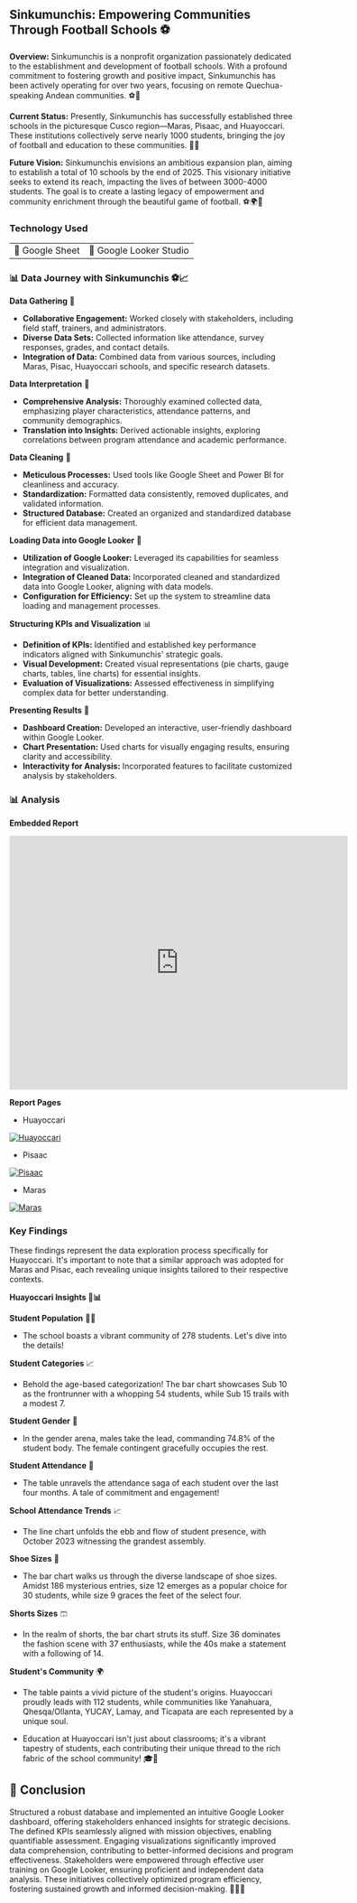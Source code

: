 ## Sinkumunchis: Empowering Communities Through Football Schools ⚽

**Overview:**
Sinkumunchis is a nonprofit organization passionately dedicated to the establishment and development of football schools. With a profound commitment to fostering growth and positive impact, Sinkumunchis has been actively operating for over two years, focusing on remote Quechua-speaking Andean communities. ⚽🌄

**Current Status:**
Presently, Sinkumunchis has successfully established three schools in the picturesque Cusco region—Maras, Pisaac, and Huayoccari. These institutions collectively serve nearly 1000 students, bringing the joy of football and education to these communities. 🏫👫

**Future Vision:**
Sinkumunchis envisions an ambitious expansion plan, aiming to establish a total of 10 schools by the end of 2025. This visionary initiative seeks to extend its reach, impacting the lives of between 3000-4000 students. The goal is to create a lasting legacy of empowerment and community enrichment through the beautiful game of football. ⚽🌍💙

### Technology Used

<table>
  <tr>
    <td>🔹 Google Sheet</td>
    <td>🔹 Google Looker Studio</td>
  </tr>
</table>

### 📊 Data Journey with Sinkumunchis ⚽📈

**Data Gathering** 🤝
- **Collaborative Engagement:** Worked closely with stakeholders, including field staff, trainers, and administrators.
- **Diverse Data Sets:** Collected information like attendance, survey responses, grades, and contact details.
- **Integration of Data:** Combined data from various sources, including Maras, Pisac, Huayoccari schools, and specific research datasets.

**Data Interpretation** 🧐
- **Comprehensive Analysis:** Thoroughly examined collected data, emphasizing player characteristics, attendance patterns, and community demographics.
- **Translation into Insights:** Derived actionable insights, exploring correlations between program attendance and academic performance.

**Data Cleaning** 🧹
- **Meticulous Processes:** Used tools like Google Sheet and Power BI for cleanliness and accuracy.
- **Standardization:** Formatted data consistently, removed duplicates, and validated information.
- **Structured Database:** Created an organized and standardized database for efficient data management.

**Loading Data into Google Looker** 🚀
- **Utilization of Google Looker:** Leveraged its capabilities for seamless integration and visualization.
- **Integration of Cleaned Data:** Incorporated cleaned and standardized data into Google Looker, aligning with data models.
- **Configuration for Efficiency:** Set up the system to streamline data loading and management processes.

**Structuring KPIs and Visualization** 📊
- **Definition of KPIs:** Identified and established key performance indicators aligned with Sinkumunchis' strategic goals.
- **Visual Development:** Created visual representations (pie charts, gauge charts, tables, line charts) for essential insights.
- **Evaluation of Visualizations:** Assessed effectiveness in simplifying complex data for better understanding.

**Presenting Results** 🚀
- **Dashboard Creation:** Developed an interactive, user-friendly dashboard within Google Looker.
- **Chart Presentation:** Used charts for visually engaging results, ensuring clarity and accessibility.
- **Interactivity for Analysis:** Incorporated features to facilitate customized analysis by stakeholders.

### 📊 Analysis

**Embedded Report**

<iframe width="600" height="450" src="https://lookerstudio.google.com/embed/reporting/85837ecb-a3f9-448f-b70b-20c2ec603ac4/page/qlD" frameborder="0" style="border:0" allowfullscreen></iframe>


**Report Pages**

- Huayoccari
  
[![Huayoccari](/images/Sinkumunchis/Sinku_01.png?raw=true)](/images/Sinkumunchis/Sinku_01.png?raw=true) 

- Pisaac
  
[![Pisaac](/images/Sinkumunchis/Sinku_02.png?raw=true)](/images/Sinkumunchis/Sinku_02.png?raw=true) 

- Maras
  
[![Maras](/images/Sinkumunchis/Sinku_03.png?raw=true)](/images/Sinkumunchis/Sinku_03.png?raw=true)  


### Key Findings

These findings represent the data exploration process specifically for Huayoccari. It's important to note that a similar approach was adopted for Maras and Pisac, each revealing unique insights tailored to their respective contexts.

**Huayoccari Insights 🏫📊**

**Student Population** 🧑‍🎓
- The school boasts a vibrant community of 278 students. Let's dive into the details!

**Student Categories** 📈
- Behold the age-based categorization! The bar chart showcases Sub 10 as the frontrunner with a whopping 54 students, while Sub 15 trails with a modest 7.

**Student Gender** 🚻
- In the gender arena, males take the lead, commanding 74.8% of the student body. The female contingent gracefully occupies the rest.

**Student Attendance** 📅
- The table unravels the attendance saga of each student over the last four months. A tale of commitment and engagement!

**School Attendance Trends** 📈
- The line chart unfolds the ebb and flow of student presence, with October 2023 witnessing the grandest assembly.

**Shoe Sizes** 👟
- The bar chart walks us through the diverse landscape of shoe sizes. Amidst 186 mysterious entries, size 12 emerges as a popular choice for 30 students, while size 9 graces the feet of the select four.

**Shorts Sizes** 🩳
- In the realm of shorts, the bar chart struts its stuff. Size 36 dominates the fashion scene with 37 enthusiasts, while the 40s make a statement with a following of 14.

**Student's Community** 🌍
- The table paints a vivid picture of the student's origins. Huayoccari proudly leads with 112 students, while communities like Yanahuara, Qhesqa/Ollanta, YUCAY, Lamay, and Ticapata are each represented by a unique soul.

- Education at Huayoccari isn't just about classrooms; it's a vibrant tapestry of students, each contributing their unique thread to the rich fabric of the school community! 🎓🌈

## 📝 Conclusion


Structured a robust database and implemented an intuitive Google Looker dashboard, offering stakeholders enhanced insights for strategic decisions. The defined KPIs seamlessly aligned with mission objectives, enabling quantifiable assessment. Engaging visualizations significantly improved data comprehension, contributing to better-informed decisions and program effectiveness. Stakeholders were empowered through effective user training on Google Looker, ensuring proficient and independent data analysis. These initiatives collectively optimized program efficiency, fostering sustained growth and informed decision-making. 🚀🌐✨
